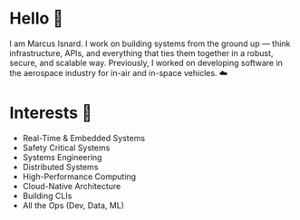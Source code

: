 # Hello  🤝
I am Marcus Isnard. I work on building systems from the ground up — think infrastructure, APIs, and everything that ties them together in a robust, secure, and scalable way. Previously, I worked on developing software in the aerospace industry for in-air and in-space vehicles. ☁️

# Interests 🚀
- Real-Time & Embedded Systems
- Safety Critical Systems
- Systems Engineering
- Distributed Systems
- High-Performance Computing
- Cloud-Native Architecture
- Building CLIs
- All the Ops (Dev, Data, ML)

